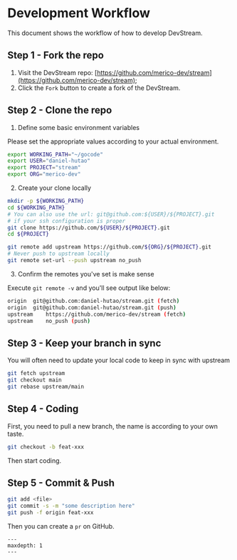 # Development Workflow

This document shows the workflow of how to develop DevStream.

## Step 1 - Fork the repo

1. Visit the DevStream repo: [https://github.com/merico-dev/stream](https://github.com/merico-dev/stream);
2. Click the `Fork` button to create a fork of the DevStream.

## Step 2 - Clone the repo

1. Define some basic environment variables

Please set the appropriate values according to your actual environment.

```sh
export WORKING_PATH="~/gocode"
export USER="daniel-hutao"
export PROJECT="stream"
export ORG="merico-dev"
```

2. Create your clone locally

```sh
mkdir -p ${WORKING_PATH}
cd ${WORKING_PATH}
# You can also use the url: git@github.com:${USER}/${PROJECT}.git
# if your ssh configuration is proper
git clone https://github.com/${USER}/${PROJECT}.git
cd ${PROJECT}

git remote add upstream https://github.com/${ORG}/${PROJECT}.git
# Never push to upstream locally
git remote set-url --push upstream no_push
```

3. Confirm the remotes you've set is make sense

Execute `git remote -v` and you'll see output like below:

```sh
origin	git@github.com:daniel-hutao/stream.git (fetch)
origin	git@github.com:daniel-hutao/stream.git (push)
upstream	https://github.com/merico-dev/stream (fetch)
upstream	no_push (push)
```

## Step 3 - Keep your branch in sync

You will often need to update your local code to keep in sync with upstream

```sh
git fetch upstream
git checkout main
git rebase upstream/main
```

## Step 4 - Coding

First, you need to pull a new branch, the name is according to your own taste.

```sh
git checkout -b feat-xxx
```

Then start coding.

## Step 5 - Commit & Push

```sh
git add <file>
git commit -s -m "some description here"
git push -f origin feat-xxx
```

Then you can create a `pr` on GitHub.

```{toctree}
---
maxdepth: 1
---
```